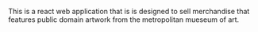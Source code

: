This is a react web application that is is designed to sell merchandise that features public domain artwork from the metropolitan mueseum of art.
